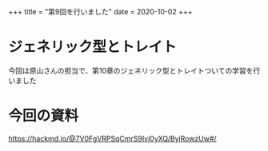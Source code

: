 +++
title = "第9回を行いました"
date = 2020-10-02
+++

# ジェネリック型とトレイト

今回は原山さんの担当で、第10章のジェネリック型とトレイトついての学習を行いました

# 今回の資料

https://hackmd.io/@7V0FgVRPSqCmrS9Ivj0yXQ/ByjRowzUw#/